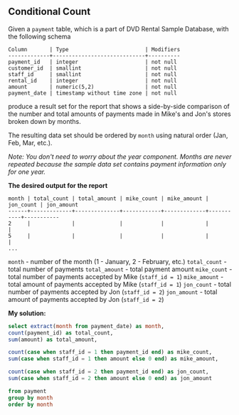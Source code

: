 ## Conditional Count

Given a `payment` table, which is a part of DVD Rental Sample Database, with the following schema

```
Column       | Type                        | Modifiers
-------------+-----------------------------+----------
payment_id   | integer                     | not null 
customer_id  | smallint                    | not null
staff_id     | smallint                    | not null
rental_id    | integer                     | not null
amount       | numeric(5,2)                | not null
payment_date | timestamp without time zone | not null
```

produce a result set for the report that shows a side-by-side comparison of the number and total amounts of payments made in Mike's and Jon's stores broken down by months.


The resulting data set should be ordered by `month` using natural order (Jan, Feb, Mar, etc.).


*Note: You don't need to worry about the year component. Months are never repeated because the sample data set contains payment information only for one year.*


**The desired output for the report**
```
month | total_count | total_amount | mike_count | mike_amount | jon_count | jon_amount
------+-------------+--------------+------------+-------------+-----------+-----------
2     |             |              |            |             |           |           
5     |             |              |            |             |           |           
...
```

`month` - number of the month (1 - January, 2 - February, etc.)
`total_count` - total number of payments
`total_amount` - total payment amount
`mike_count` - total number of payments accepted by Mike (`staff_id = 1`)
`mike_amount` - total amount of payments accepted by Mike (`staff_id = 1`)
`jon_count` - total number of payments accepted by Jon (`staff_id = 2`)
`jon_amount` - total amount of payments accepted by Jon (`staff_id = 2`)


**My solution:**
  
```sql
select extract(month from payment_date) as month, 
count(payment_id) as total_count,
sum(amount) as total_amount,

count(case when staff_id = 1 then payment_id end) as mike_count, 
sum(case when staff_id = 1 then amount else 0 end) as mike_amount,  

count(case when staff_id = 2 then payment_id end) as jon_count,
sum(case when staff_id = 2 then amount else 0 end) as jon_amount

from payment
group by month
order by month 
```
